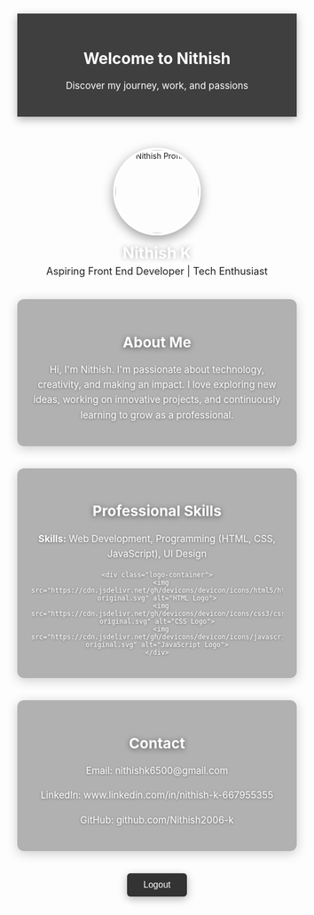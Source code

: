 <!DOCTYPE html>
<html lang="en">
<head>
  <meta charset="UTF-8">
  <title>Nithish K Personal Site</title>
  <style>
    
    body { 
      font-family: Arial, sans-serif; 
      margin: 0; 
      padding: 0; 
      background: linear-gradient(-45deg, #ff9a9e, #a1c4fd, #fbc2eb, #fad0c4);
      background-size: 400% 400%;
      animation: gradient3D 12s ease infinite;
      color: #222;
    }

    @keyframes gradient3D {
      0% { background-position: 0% 50%; }
      50% { background-position: 100% 50%; }
      100% { background-position: 0% 50%; }
    }

   
    header { 
      background: rgba(0, 0, 0, 0.75); 
      color: white; 
      padding: 25px; 
      text-align: center; 
      box-shadow: 0 5px 15px rgba(0,0,0,0.3);
    }

    /* ===== Profile Section ===== */
    .profile-container {  
      display: flex;  
      justify-content: center;  
      align-items: center;  
      flex-direction: column;  
      margin: 40px auto;  
      text-align: center;  
    }

    .profile-img {  
      width: 150px;  
      height: 150px;  
      border-radius: 50%;  
      border: 4px solid #fff;  
      object-fit: cover;  
      box-shadow: 0 6px 20px rgba(0,0,0,0.4);
    }

    .profile-name {  
      font-size: 28px;  
      font-weight: bold;  
      margin-top: 15px;  
      color: #fff;
      text-shadow: 0 0 10px rgba(0,0,0,0.3);
    }

    .profile-profession {  
      font-size: 18px;  
      color: #222;  
      margin-top: 5px;  
    }

    
    section {  
      max-width: 800px;  
      margin: 40px auto;  
      padding: 25px;  
      text-align: center;  
      color: #fff;
      text-shadow: 0 1px 4px rgba(0,0,0,0.4);
      background: rgba(0, 0, 0, 0.3);
      border-radius: 12px;
      box-shadow: 0 4px 20px rgba(0,0,0,0.2);
    }

    h2 { 
      font-size: 26px;
      color: #fff;
      text-shadow: 0 2px 10px rgba(0,0,0,0.5);
    }  

    p { 
      line-height: 1.6; 
      font-size: 17px;
    }  

  
    .logo-container {
      display: flex;
      justify-content: center;
      gap: 50px;
      margin-top: 25px;
    }

    .logo-container img {
      width: 80px;
      height: 80px;
      opacity: 0.95;
      transition: all 0.4s ease;
      border-radius: 12px;
      background: rgba(255, 255, 255, 0.1);
      padding: 10px;
      box-shadow: 0 4px 15px rgba(255,255,255,0.4);
    }

    
    .logo-container img[alt*="HTML"] {
      filter: drop-shadow(0 0 15px rgba(255,102,0,0.8));
    }

    .logo-container img[alt*="CSS"] {
      filter: drop-shadow(0 0 15px rgba(0,153,255,0.8));
    }

    .logo-container img[alt*="JavaScript"] {
      filter: drop-shadow(0 0 15px rgba(255,235,59,0.8));
    }

    .logo-container img:hover {
      transform: scale(1.15);
      opacity: 1;
    }

 
    .logout-btn {  
      display: block;  
      margin: 30px auto;  
      padding: 12px 30px;  
      background: #333;  
      color: white;  
      border: none;  
      border-radius: 6px;  
      font-size: 16px;
      cursor: pointer;  
      box-shadow: 0 4px 15px rgba(0,0,0,0.3);
      transition: all 0.4s ease;
    }

    .logout-btn:hover { 
      background: #0073b1; 
      transform: scale(1.08);
    }

    a { color: #fff; text-decoration: none; }
    a:hover { text-decoration: underline; }
  </style>
</head>
<body>
  <header>
    <h1>Welcome to Nithish</h1>
    <p>Discover my journey, work, and passions</p>
  </header>

  <div class="profile-container">
    <img src="https://i.pinimg.com/originals/2b/73/9b/2b739bab4d0a6f6eee1434c6e4e6942e.jpg" alt="Nithish Profile" class="profile-img">
    <div class="profile-name">Nithish K</div>
    <div class="profile-profession">Aspiring Front End Developer | Tech Enthusiast</div>
  </div>

  <section>
    <h2>About Me</h2>
    <p>Hi, I'm Nithish. I'm passionate about technology, creativity, and making an impact.   
    I love exploring new ideas, working on innovative projects, and continuously learning to grow as a professional.</p>
  </section>

  <section>
    <h2>Professional Skills</h2>
    <p><b>Skills:</b> Web Development, Programming (HTML, CSS, JavaScript), UI Design</p>

    <div class="logo-container">
      <img src="https://cdn.jsdelivr.net/gh/devicons/devicon/icons/html5/html5-original.svg" alt="HTML Logo">
      <img src="https://cdn.jsdelivr.net/gh/devicons/devicon/icons/css3/css3-original.svg" alt="CSS Logo">
      <img src="https://cdn.jsdelivr.net/gh/devicons/devicon/icons/javascript/javascript-original.svg" alt="JavaScript Logo">
    </div>
  </section>

  <section>
    <h2>Contact</h2>
    <p>Email: <a href="mailto:nithishk6500@gmail.com">nithishk6500@gmail.com</a></p>
    <p>LinkedIn: <a href="https://www.linkedin.com/in/nithish-k-667955355">www.linkedin.com/in/nithish-k-667955355</a></p>
    <p>GitHub: <a href="https://github.com/Nithish2006-k">github.com/Nithish2006-k</a></p>
  </section>

  <button class="logout-btn" onclick="logout()">Logout</button>

  <script>
    function logout() {
      alert("You have logged out!");
      window.location.href = "login.html"; // Redirect to login page
    }
  </script>
</body>
</html>